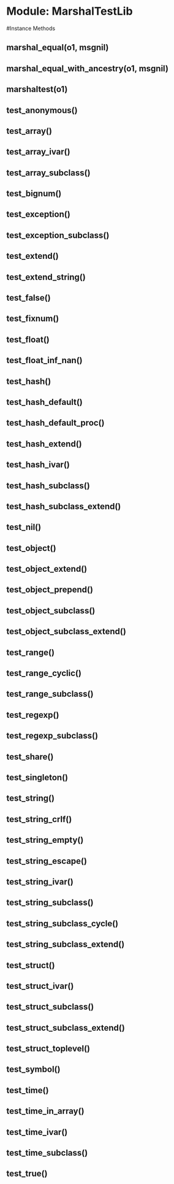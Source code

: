 # Module: MarshalTestLib
    




#Instance Methods
## marshal_equal(o1, msgnil) [](#method-i-marshal_equal)

## marshal_equal_with_ancestry(o1, msgnil) [](#method-i-marshal_equal_with_ancestry)

## marshaltest(o1) [](#method-i-marshaltest)

## test_anonymous() [](#method-i-test_anonymous)

## test_array() [](#method-i-test_array)

## test_array_ivar() [](#method-i-test_array_ivar)

## test_array_subclass() [](#method-i-test_array_subclass)

## test_bignum() [](#method-i-test_bignum)

## test_exception() [](#method-i-test_exception)

## test_exception_subclass() [](#method-i-test_exception_subclass)

## test_extend() [](#method-i-test_extend)

## test_extend_string() [](#method-i-test_extend_string)

## test_false() [](#method-i-test_false)

## test_fixnum() [](#method-i-test_fixnum)

## test_float() [](#method-i-test_float)

## test_float_inf_nan() [](#method-i-test_float_inf_nan)

## test_hash() [](#method-i-test_hash)

## test_hash_default() [](#method-i-test_hash_default)

## test_hash_default_proc() [](#method-i-test_hash_default_proc)

## test_hash_extend() [](#method-i-test_hash_extend)

## test_hash_ivar() [](#method-i-test_hash_ivar)

## test_hash_subclass() [](#method-i-test_hash_subclass)

## test_hash_subclass_extend() [](#method-i-test_hash_subclass_extend)

## test_nil() [](#method-i-test_nil)

## test_object() [](#method-i-test_object)

## test_object_extend() [](#method-i-test_object_extend)

## test_object_prepend() [](#method-i-test_object_prepend)

## test_object_subclass() [](#method-i-test_object_subclass)

## test_object_subclass_extend() [](#method-i-test_object_subclass_extend)

## test_range() [](#method-i-test_range)

## test_range_cyclic() [](#method-i-test_range_cyclic)

## test_range_subclass() [](#method-i-test_range_subclass)

## test_regexp() [](#method-i-test_regexp)

## test_regexp_subclass() [](#method-i-test_regexp_subclass)

## test_share() [](#method-i-test_share)

## test_singleton() [](#method-i-test_singleton)

## test_string() [](#method-i-test_string)

## test_string_crlf() [](#method-i-test_string_crlf)

## test_string_empty() [](#method-i-test_string_empty)

## test_string_escape() [](#method-i-test_string_escape)

## test_string_ivar() [](#method-i-test_string_ivar)

## test_string_subclass() [](#method-i-test_string_subclass)

## test_string_subclass_cycle() [](#method-i-test_string_subclass_cycle)

## test_string_subclass_extend() [](#method-i-test_string_subclass_extend)

## test_struct() [](#method-i-test_struct)

## test_struct_ivar() [](#method-i-test_struct_ivar)

## test_struct_subclass() [](#method-i-test_struct_subclass)

## test_struct_subclass_extend() [](#method-i-test_struct_subclass_extend)

## test_struct_toplevel() [](#method-i-test_struct_toplevel)

## test_symbol() [](#method-i-test_symbol)

## test_time() [](#method-i-test_time)

## test_time_in_array() [](#method-i-test_time_in_array)

## test_time_ivar() [](#method-i-test_time_ivar)

## test_time_subclass() [](#method-i-test_time_subclass)

## test_true() [](#method-i-test_true)

